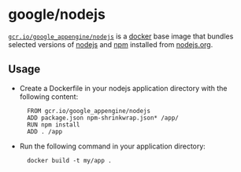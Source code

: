 # google/nodejs

[`gcr.io/google_appengine/nodejs`](https://cloud.google.com/nodejs) is a [docker](https://docker.io) base image that bundles selected versions of [nodejs](https://nodejs.org) and [npm](https://npmjs.org) installed from [nodejs.org](http://nodejs.org/download/).

## Usage

- Create a Dockerfile in your nodejs application directory with the following content:

        FROM gcr.io/google_appengine/nodejs
        ADD package.json npm-shrinkwrap.json* /app/
        RUN npm install
        ADD . /app
        
- Run the following command in your application directory:

        docker build -t my/app .

